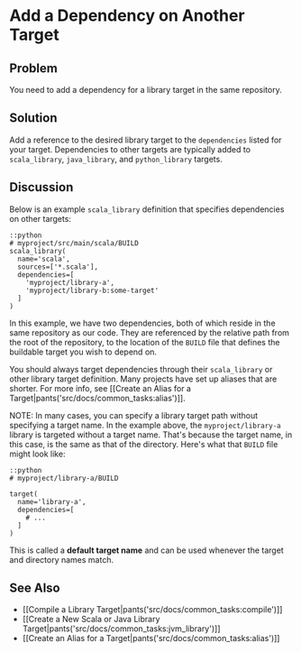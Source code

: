 # Add a Dependency on Another Target

## Problem

You need to add a dependency for a library target in the same repository.

## Solution

Add a reference to the desired library target to the `dependencies` listed for
your target. Dependencies to other targets are typically added to
`scala_library`, `java_library`, and `python_library` targets.

## Discussion

Below is an example `scala_library` definition that specifies dependencies on other targets:

    ::python
    # myproject/src/main/scala/BUILD
    scala_library(
      name='scala',
      sources=['*.scala'],
      dependencies=[
        'myproject/library-a',
        'myproject/library-b:some-target'
      ]
    )

In this example, we have two dependencies, both of which reside in the same repository as our code. They are referenced by the relative path from the root of the repository, to the location of the `BUILD` file that defines the buildable target you wish to depend on.

You should always target dependencies through their `scala_library` or
other library target definition. Many projects have set up aliases that
are shorter. For more info, see
[[Create an Alias for a Target|pants('src/docs/common_tasks:alias')]].

NOTE: In many cases, you can specify a library target path without specifying a target name. In the example above, the `myproject/library-a` library is targeted without a target name. That's because the target name, in this case, is the same as that of the directory. Here's what that `BUILD` file might look like:

    ::python
    # myproject/library-a/BUILD

    target(
      name='library-a',
      dependencies=[
        # ...
      ]
    )

This is called a **default target name** and can be used whenever the target and directory names match.

## See Also

* [[Compile a Library Target|pants('src/docs/common_tasks:compile')]]
* [[Create a New Scala or Java Library Target|pants('src/docs/common_tasks:jvm_library')]]
* [[Create an Alias for a Target|pants('src/docs/common_tasks:alias')]]
